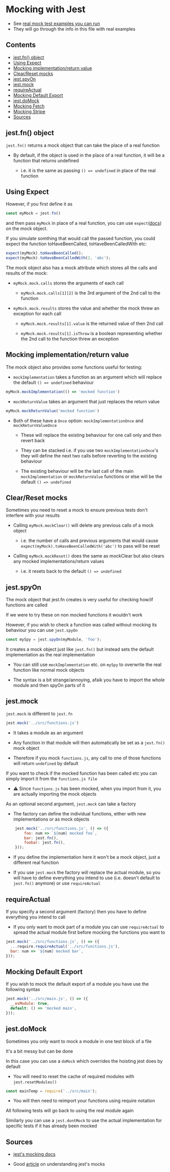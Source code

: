# Mocking with Jest

- See [real mock test examples you can run](https://github.com/Theodo-UK/theodo-good-tests-runnable-examples#mocking-examples)
- They will go through the info in this file with real examples

## Contents


- [jest.fn() object](#jestfn-object)
- [Using Expect](#using-expect)
- [Mocking implementation/return value](#mocking-implementationreturn-value)
- [Clear/Reset mocks](#clearreset-mocks)
- [jest.spyOn](#jestspyon)
- [jest.mock](#jestmock)
- [requireActual](#requireactual)
- [Mocking Default Export](#mocking-default-export)
- [jest.doMock](#jestdomock)
- [Mocking Fetch](./fetch.md)
- [Mocking Stripe](./stripe.md)
- [Sources](#sources)



## jest.fn() object

`jest.fn()` returns a mock object that can take the place of a real function

- By default, if the object is used in the place of a real function, it will be a function that returns undefined

    - i.e. it is the same as passing `() => undefined` in place of the real function

## Using Expect

However, if you first define it as

```js
const myMock = jest.fn()
```

and then pass `myMock` in place of a real function, you can use `expect`([docs](https://jestjs.io/docs/en/expect)) on the mock object.

If you simulate somthing that would call the passed function, you could expect the function toHaveBeenCalled, toHaveBeenCalledWith etc:

```js
expect(myMock).toHaveBeenCalled();
expect(myMock).toHaveBeenCalledWith(2, 'abc');
```

The mock object also has a mock attribute which stores all the calls and results of the mock:
- `myMock.mock.calls` stores the arguments of each call

    - `myMock.mock.calls[1][2]` is the 3rd argument of the 2nd call to the function

- `myMock.mock.results` stores the value and whether the mock threw an exception for each call

    - `myMock.mock.results[1].value` is the returned value of then 2nd call

    - `myMock.mock.results[1].isThrow` is a boolean representing whether the 2nd call to the function threw an exception

## Mocking implementation/return value

The mock object also provides some functions useful for testing:
- `mockImplementation` takes a function as an argument which will replace the default `() => undefined` behaviour
```js
myMock.mockImplementation(() => 'mocked function')
```
- `mockReturnValue` takes an argument that just replaces the return value
```js
myMock.mockReturnValue('mocked function')
```
- Both of these have a `Once` option: `mockImplementationOnce` and `mockReturnValueOnce`

    - These will replace the existing behaviour for one call only and then revert back

    - They can be stacked i.e. if you use two `mockImplementationOnce`'s they will define the next two calls before reverting to the existing behaviour

    - The existing behaviour will be the last call of the main `mockImplementation` or `mockReturnValue` functions or else will be the default `() => undefined`

## Clear/Reset mocks

Sometimes you need to reset a mock to ensure previous tests don't interfere with your results

- Calling `myMock.mockClear()` will delete any previous calls of a mock object
    - i.e. the number of calls and previous arguments that would cause `expect(myMock).toHaveBeenCalledWith('abc')` to pass will be reset

- Calling `myMock.mockReset()` does the same as mockClear but also clears any mocked implementations/return values
    - i.e. it resets back to the default `() => undefined`

## jest.spyOn

The mock object that jest.fn creates is very useful for checking how/if functions are called

If we were to try these on non mocked functions it wouldn't work

However, if you wish to check a function was called without mocking its behaviour you can use `jest.spyOn`

```js
const mySpy = jest.spyOn(myModule, 'foo');
```

It creates a mock object just like `jest.fn()` but instead sets the default implementation as the real implementation

- You can still use `mockImplementation` etc. on `mySpy` to overwrite the real function like normal mock objects

- The syntax is a bit strange/annoying, afaik you have to import the whole module and then spyOn parts of it

## jest.mock

`jest.mock` is different to `jest.fn`
```js
jest.mock('../src/functions.js')
```
- It takes a module as an argument

- Any function in that module will then automatically be set as a `jest.fn()` mock object

- Therefore if you mock `functions.js`, any call to one of those functions will return `undefined` by default

If you want to check if the mocked function has been called etc you can simply import it from the `functions.js file`
- ⚠️ Since `functions.js` has been mocked, when you import from it, you are actually importing the mock objects

As an optional second argument, `jest.mock` can take a factory
- The factory can define the individual functions, either with new implementations or as mock objects
```js
    jest.mock('../src/functions.js', () => ({
        foo: num => `${num} mocked foo`,
        bar: jest.fn(),
        foobar: jest.fn(),
    }));
```
- If you define the implementation here it won't be a mock object, just a different real function

- If you use `jest.mock` the factory will replace the actual module, so you will have to define everything you intend to use (i.e. doesn't default to `jest.fn()` anymore) or use `requireActual`

## requireActual

If you specify a second argument (factory) then you have to define everything you intend to call

- If you only want to mock part of a module you can use `requireActual` to spread the actual module first before mocking the functions you want to

```js
jest.mock('../src/functions.js', () => ({
  ...require.requireActual('../src/functions.js'),
  bar: num => `${num} mocked bar`,
}));
```

## Mocking Default Export

If you wish to mock the default export of a module you have use the following syntax

```js
jest.mock('../src/main.js', () => ({
  __esModule: true,
  default: () => 'mocked main',
}));
```

## jest.doMock

Sometimes you only want to mock a module in one test block of a file

It's a bit messy but can be done

In this case you can use a `doMock` which overrides the hoisting jest does by default
- You will need to reset the cache of required modules with `jest.resetModules()`
```js
const mainTemp = require('../src/main');
```

- You will then need to reimport your functions using require notation

All following tests will go back to using the real module again

Similarly you can use a `jest.dontMock` to use the actual implementation for specific tests if it has already been mocked



## Sources

- [jest's mocking docs](https://jestjs.io/docs/en/mock-functions)

- Good [article](https://medium.com/@rickhanlonii/understanding-jest-mocks-f0046c68e53c) on understanding jest's mocks
